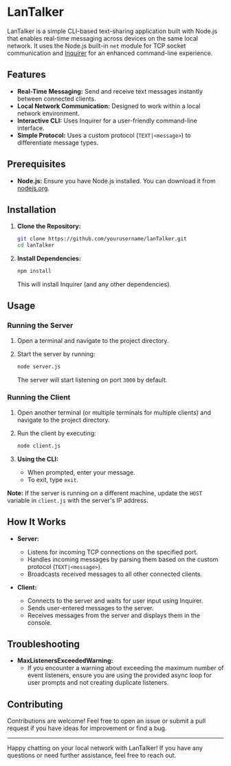 # LanTalker

LanTalker is a simple CLI-based text-sharing application built with Node.js that enables real-time messaging across devices on the same local network. It uses the Node.js built-in `net` module for TCP socket communication and [Inquirer](https://www.npmjs.com/package/inquirer) for an enhanced command-line experience.

## Features

- **Real-Time Messaging:** Send and receive text messages instantly between connected clients.
- **Local Network Communication:** Designed to work within a local network environment.
- **Interactive CLI:** Uses Inquirer for a user-friendly command-line interface.
- **Simple Protocol:** Uses a custom protocol (`TEXT|<message>`) to differentiate message types.

## Prerequisites

- **Node.js:** Ensure you have Node.js installed. You can download it from [nodejs.org](https://nodejs.org/).

## Installation

1. **Clone the Repository:**

   ```bash
   git clone https://github.com/yourusername/lanTalker.git
   cd lanTalker
   ```

2. **Install Dependencies:**

   ```bash
   npm install
   ```

   This will install Inquirer (and any other dependencies).

## Usage

### Running the Server

1. Open a terminal and navigate to the project directory.
2. Start the server by running:

   ```bash
   node server.js
   ```

   The server will start listening on port `3000` by default.

### Running the Client

1. Open another terminal (or multiple terminals for multiple clients) and navigate to the project directory.
2. Run the client by executing:

   ```bash
   node client.js
   ```

3. **Using the CLI:**
   - When prompted, enter your message.
   - To exit, type `exit`.

**Note:** If the server is running on a different machine, update the `HOST` variable in `client.js` with the server's IP address.

## How It Works

- **Server:**
  - Listens for incoming TCP connections on the specified port.
  - Handles incoming messages by parsing them based on the custom protocol (`TEXT|<message>`).
  - Broadcasts received messages to all other connected clients.

- **Client:**
  - Connects to the server and waits for user input using Inquirer.
  - Sends user-entered messages to the server.
  - Receives messages from the server and displays them in the console.

## Troubleshooting

- **MaxListenersExceededWarning:**
  - If you encounter a warning about exceeding the maximum number of event listeners, ensure you are using the provided async loop for user prompts and not creating duplicate listeners.

## Contributing

Contributions are welcome! Feel free to open an issue or submit a pull request if you have ideas for improvement or find a bug.

---

Happy chatting on your local network with LanTalker! If you have any questions or need further assistance, feel free to reach out.
